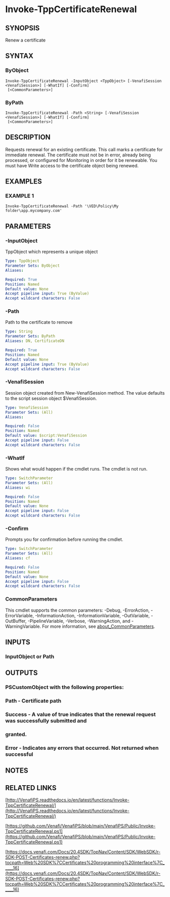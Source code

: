 # Invoke-TppCertificateRenewal

## SYNOPSIS
Renew a certificate

## SYNTAX

### ByObject
```
Invoke-TppCertificateRenewal -InputObject <TppObject> [-VenafiSession <VenafiSession>] [-WhatIf] [-Confirm]
 [<CommonParameters>]
```

### ByPath
```
Invoke-TppCertificateRenewal -Path <String> [-VenafiSession <VenafiSession>] [-WhatIf] [-Confirm]
 [<CommonParameters>]
```

## DESCRIPTION
Requests renewal for an existing certificate.
This call marks a certificate for
immediate renewal.
The certificate must not be in error, already being processed, or
configured for Monitoring in order for it be renewable.
You must have Write access
to the certificate object being renewed.

## EXAMPLES

### EXAMPLE 1
```
Invoke-TppCertificateRenewal -Path '\VED\Policy\My folder\app.mycompany.com'
```

## PARAMETERS

### -InputObject
TppObject which represents a unique object

```yaml
Type: TppObject
Parameter Sets: ByObject
Aliases:

Required: True
Position: Named
Default value: None
Accept pipeline input: True (ByValue)
Accept wildcard characters: False
```

### -Path
Path to the certificate to remove

```yaml
Type: String
Parameter Sets: ByPath
Aliases: DN, CertificateDN

Required: True
Position: Named
Default value: None
Accept pipeline input: True (ByValue)
Accept wildcard characters: False
```

### -VenafiSession
Session object created from New-VenafiSession method.
The value defaults to the script session object $VenafiSession.

```yaml
Type: VenafiSession
Parameter Sets: (All)
Aliases:

Required: False
Position: Named
Default value: $script:VenafiSession
Accept pipeline input: False
Accept wildcard characters: False
```

### -WhatIf
Shows what would happen if the cmdlet runs.
The cmdlet is not run.

```yaml
Type: SwitchParameter
Parameter Sets: (All)
Aliases: wi

Required: False
Position: Named
Default value: None
Accept pipeline input: False
Accept wildcard characters: False
```

### -Confirm
Prompts you for confirmation before running the cmdlet.

```yaml
Type: SwitchParameter
Parameter Sets: (All)
Aliases: cf

Required: False
Position: Named
Default value: None
Accept pipeline input: False
Accept wildcard characters: False
```

### CommonParameters
This cmdlet supports the common parameters: -Debug, -ErrorAction, -ErrorVariable, -InformationAction, -InformationVariable, -OutVariable, -OutBuffer, -PipelineVariable, -Verbose, -WarningAction, and -WarningVariable. For more information, see [about_CommonParameters](http://go.microsoft.com/fwlink/?LinkID=113216).

## INPUTS

### InputObject or Path
## OUTPUTS

### PSCustomObject with the following properties:
###     Path - Certificate path
###     Success - A value of true indicates that the renewal request was successfully submitted and
###     granted.
###     Error - Indicates any errors that occurred. Not returned when successful
## NOTES

## RELATED LINKS

[http://VenafiPS.readthedocs.io/en/latest/functions/Invoke-TppCertificateRenewal/](http://VenafiPS.readthedocs.io/en/latest/functions/Invoke-TppCertificateRenewal/)

[https://github.com/Venafi/VenafiPS/blob/main/VenafiPS/Public/Invoke-TppCertificateRenewal.ps1](https://github.com/Venafi/VenafiPS/blob/main/VenafiPS/Public/Invoke-TppCertificateRenewal.ps1)

[https://docs.venafi.com/Docs/20.4SDK/TopNav/Content/SDK/WebSDK/r-SDK-POST-Certificates-renew.php?tocpath=Web%20SDK%7CCertificates%20programming%20interface%7C_____16](https://docs.venafi.com/Docs/20.4SDK/TopNav/Content/SDK/WebSDK/r-SDK-POST-Certificates-renew.php?tocpath=Web%20SDK%7CCertificates%20programming%20interface%7C_____16)

